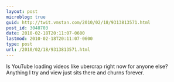 ```yaml
---
layout: post
microblog: true
guid: http://twit.vmstan.com/2010/02/18/9313813571.html
post_id: 3048703
date: 2010-02-18T20:11:07-0600
lastmod: 2010-02-18T20:11:07-0600
type: post
url: /2010/02/18/9313813571.html
---
```

Is YouTube loading videos like ubercrap right now for anyone else? Anything I try and view just sits there and churns forever.
